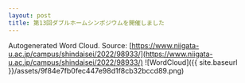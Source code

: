 ```yaml
---
layout: post
title: 第13回ダブルホームシンポジウムを開催しました
---
```

Autogenerated Word Cloud.
Source\: [https://www.niigata-u.ac.jp/campus/shindaisei/2022/98933/](https://www.niigata-u.ac.jp/campus/shindaisei/2022/98933/)
![WordCloud]({{ site.baseurl }}/assets/9f84e7fb0fec447e98d1f8cb32bccd89.png)